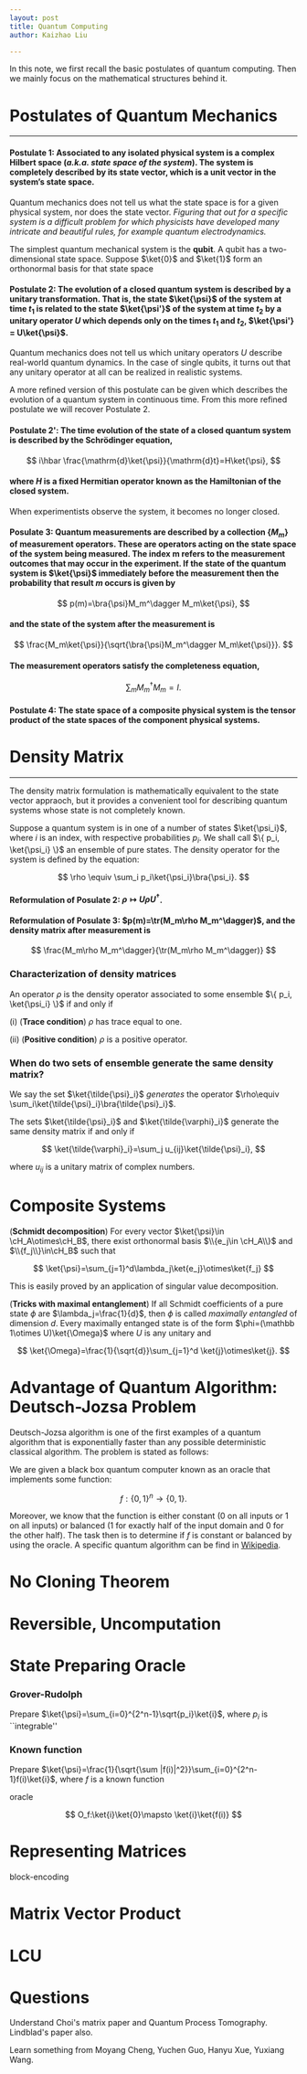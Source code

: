 ```yaml
---
layout: post
title: Quantum Computing
author: Kaizhao Liu

---
```


In this note, we first recall the basic postulates of quantum computing.
Then we mainly focus on the mathematical structures behind it.

# Postulates of Quantum Mechanics

---

#### Postulate 1: Associated to any isolated physical system is a complex Hilbert space (*a.k.a. state space of the system*). The system is completely described by its state vector, which is a unit vector in the system’s state space.

Quantum mechanics does not tell us what the state space is for a given physical system, nor does the state vector. *Figuring that out for a specific system is a difficult problem for which physicists have developed many intricate and beautiful rules, for example quantum electrodynamics.*

The simplest quantum mechanical system is the **qubit**. A qubit has a two-dimensional state space. Suppose $\ket{0}$ and $\ket{1}$ form an orthonormal basis for that state space


#### Postulate 2: The evolution of a closed quantum system is described by a unitary transformation. That is, the state $\ket{\psi}$ of the system at time $t_1$ is related to the state $\ket{\psi'}$ of the system at time $t_2$ by a unitary operator $U$ which depends only on the times $t_1$ and $t_2$, $\ket{\psi'} = U\ket{\psi}$.

Quantum mechanics does not tell us which unitary operators $U$ describe real-world quantum dynamics.
In the case of single qubits, it turns out that any unitary operator at all can be realized in realistic systems.

A more refined version of this postulate can be given which describes the evolution of a quantum system in continuous time. From this more refined postulate we will recover Postulate 2.

#### Postulate 2': The time evolution of the state of a closed quantum system is described by the Schr&#246;dinger equation,

$$
i\hbar \frac{\mathrm{d}\ket{\psi}}{\mathrm{d}t}=H\ket{\psi}, 
$$

#### where $H$ is a fixed Hermitian operator known as the Hamiltonian of the closed system.

When experimentists observe the system, it becomes no longer closed.

#### Posulate 3: Quantum measurements are described by a collection $\{M_m\}$ of measurement operators. These are operators acting on the state space of the system being measured. The index m refers to the measurement outcomes that may occur in the experiment. If the state of the quantum system is $\ket{\psi}$ immediately before the measurement then the probability that result $m$ occurs is given by 

$$
p(m)=\bra{\psi}M_m^\dagger M_m\ket{\psi},
$$

#### and the state of the system after the measurement is 

$$
\frac{M_m\ket{\psi}}{\sqrt{\bra{\psi}M_m^\dagger M_m\ket{\psi}}}.
$$

#### The measurement operators satisfy the completeness equation,

$$
\sum_m M_m^\dagger M_m =I.
$$

#### Postulate 4: The state space of a composite physical system is the tensor product of the state spaces of the component physical systems.



# Density Matrix

---

The density matrix formulation is mathematically equivalent to the state vector appraoch, but it provides a convenient tool for describing quantum systems whose state is not completely known.

Suppose a quantum system is in one of a number of states $\ket{\psi_i}$, where $i$ is an index, with respective probabilities $p_i$. We shall call $\{ p_i, \ket{\psi_i} \}$ an ensemble of pure states. The density operator for the system is defined by the equation:

$$
\rho \equiv \sum_i p_i\ket{\psi_i}\bra{\psi_i}.
$$

#### Reformulation of Posulate 2: $\rho \mapsto U\rho U^\dagger$.

#### Reformulation of Posulate 3: $p(m)=\tr(M_m\rho M_m^\dagger)$, and the density matrix after measurement is 

$$
\frac{M_m\rho M_m^\dagger}{\tr(M_m\rho M_m^\dagger)}
$$



### Characterization of density matrices

An operator $\rho$ is the density operator associated to some ensemble $\{ p_i, \ket{\psi_i} \}$ if and only if 

(i) (**Trace condition**) $\rho$ has trace equal to one.

(ii) (**Positive condition**) $\rho$ is a positive operator.

### When do two sets of ensemble generate the same density matrix?

We say the set $\ket{\tilde{\psi}_i}$ *generates* the operator $\rho\equiv \sum_i\ket{\tilde{\psi}_i}\bra{\tilde{\psi}_i}$.

The sets $\ket{\tilde{\psi}_i}$ and $\ket{\tilde{\varphi}_i}$ generate the same density matrix if and only if 

$$
\ket{\tilde{\varphi}_i}=\sum_j u_{ij}\ket{\tilde{\psi}_i},
$$

where $u_{ij}$ is a unitary matrix of complex numbers.


# Composite Systems 

(**Schmidt decomposition**) For every vector $\ket{\psi}\in \cH_A\otimes\cH_B$, there exist orthonormal basis $\\{e_j\in \cH_A\\}$ and $\\{f_j\\}\in\cH_B$ such that 

$$
\ket{\psi}=\sum_{j=1}^d\lambda_j\ket{e_j}\otimes\ket{f_j}
$$


This is easily proved by an application of singular value decomposition.

(**Tricks with maximal entanglement**) If all Schmidt coefficients of a pure state $\phi$ are $\lambda_j=\frac{1}{d}$, then $\phi$ is called *maximally entangled* of dimension $d$. Every maximally entanged state is of the form $\phi=(\mathbb 1\otimes U)\ket{\Omega}$ where $U$ is any unitary and 

$$
\ket{\Omega}=\frac{1}{\sqrt{d}}\sum_{j=1}^d \ket{j}\otimes\ket{j}.
$$


# Advantage of Quantum Algorithm: Deutsch-Jozsa Problem

Deutsch-Jozsa algorithm is one of the first examples of a quantum algorithm that is exponentially faster than any possible deterministic classical algorithm.
The problem is stated as follows:

We are given a black box quantum computer known as an oracle that implements some function:

$$
f:\{0,1\}^n\to\{0,1\}.
$$

Moreover, we know that the function is either constant (0 on all inputs or 1 on all inputs) or balanced (1 for exactly half of the input domain and 0 for the other half).
The task then is to determine if $f$ is constant or balanced by using the oracle. A specific quantum algorithm can be find in [Wikipedia](https://en.wikipedia.org/wiki/Deutsch-Jozsa_algorithm).

# No Cloning Theorem


# Reversible, Uncomputation



# State Preparing Oracle

### Grover-Rudolph

Prepare $\ket{\psi}=\sum_{i=0}^{2^n-1}\sqrt{p_i}\ket{i}$, where $p_i$ is ``integrable''

### Known function

Prepare $\ket{\psi}=\frac{1}{\sqrt{\sum |f(i)|^2}}\sum_{i=0}^{2^n-1}f(i)\ket{i}$, where $f$ is a known function

oracle 

$$
O_f:\ket{i}\ket{0}\mapsto \ket{i}\ket{f(i)}
$$


# Representing Matrices

block-encoding

# Matrix Vector Product


# LCU



# Questions 

Understand Choi's matrix paper and Quantum Process Tomography. Lindblad's paper also.

Learn something from Moyang Cheng, Yuchen Guo, Hanyu Xue, Yuxiang Wang.